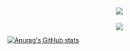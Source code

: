 <h1 align="center"> <a href="https://sunguoqi.com/"> <img src="https://readme-typing-svg.herokuapp.com/?lines=UtopianCoding同学祝您今天愉快!&center=true&size=27"> </a> </h1>


<div align="center">
<img src="https://metrics.lecoq.io/UtopianCoding?template=classic&config.timezone=Asia%2FShanghai">
</div>

[![Anurag's GitHub stats](https://github-readme-stats.vercel.app/api?username=anuraghazra)](https://github.com/anuraghazra/github-readme-stats)


